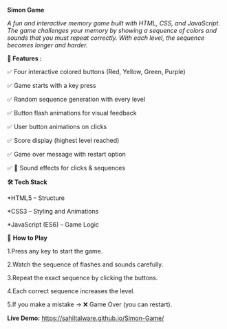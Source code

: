 **Simon Game**

*A fun and interactive memory game built with HTML, CSS, and JavaScript.
The game challenges your memory by showing a sequence of colors and sounds that you must repeat correctly.
With each level, the sequence becomes longer and harder.*

**🚀 Features :**

✅ Four interactive colored buttons (Red, Yellow, Green, Purple)

✅ Game starts with a key press

✅ Random sequence generation with every level

✅ Button flash animations for visual feedback

✅ User button animations on clicks

✅ Score display (highest level reached)

✅ Game over message with restart option

✅ 🎵 Sound effects for clicks & sequences

**🛠️ Tech Stack**

*HTML5 – Structure

*CSS3 – Styling and Animations

*JavaScript (ES6) – Game Logic

🎯 **How to Play**

1.Press any key to start the game.

2.Watch the sequence of flashes and sounds carefully.

3.Repeat the exact sequence by clicking the buttons.

4.Each correct sequence increases the level.

5.If you make a mistake → ❌ Game Over (you can restart).


**Live Demo:** https://sahiltalware.github.io/Simon-Game/ 
